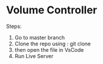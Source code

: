 # Volume Controller
Steps: 
1. Go to master branch 
2. Clone the repo using : git clone 
3. then open the file in VsCode 
4. Run Live Server
